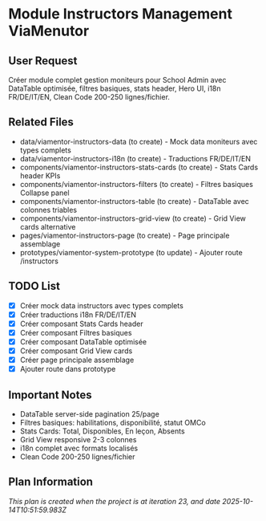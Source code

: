 # Module Instructors Management ViaMenutor

## User Request
Créer module complet gestion moniteurs pour School Admin avec DataTable optimisée, filtres basiques, stats header, Hero UI, i18n FR/DE/IT/EN, Clean Code 200-250 lignes/fichier.

## Related Files
- data/viamentor-instructors-data (to create) - Mock data moniteurs avec types complets
- data/viamentor-instructors-i18n (to create) - Traductions FR/DE/IT/EN
- components/viamentor-instructors-stats-cards (to create) - Stats Cards header KPIs
- components/viamentor-instructors-filters (to create) - Filtres basiques Collapse panel
- components/viamentor-instructors-table (to create) - DataTable avec colonnes triables
- components/viamentor-instructors-grid-view (to create) - Grid View cards alternative
- pages/viamentor-instructors-page (to create) - Page principale assemblage
- prototypes/viamentor-system-prototype (to update) - Ajouter route /instructors

## TODO List
- [x] Créer mock data instructors avec types complets
- [x] Créer traductions i18n FR/DE/IT/EN
- [x] Créer composant Stats Cards header
- [x] Créer composant Filtres basiques
- [x] Créer composant DataTable optimisée
- [x] Créer composant Grid View cards
- [x] Créer page principale assemblage
- [x] Ajouter route dans prototype

## Important Notes
- DataTable server-side pagination 25/page
- Filtres basiques: habilitations, disponibilité, statut OMCo
- Stats Cards: Total, Disponibles, En leçon, Absents
- Grid View responsive 2-3 colonnes
- i18n complet avec formats localisés
- Clean Code 200-250 lignes/fichier

  
## Plan Information
*This plan is created when the project is at iteration 23, and date 2025-10-14T10:51:59.983Z*
